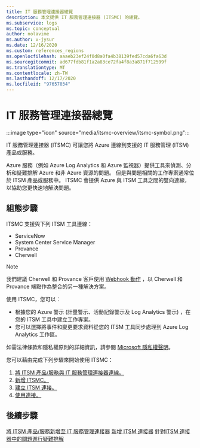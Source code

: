 ```yaml
---
title: IT 服務管理連接器總覽
description: 本文提供 IT 服務管理連接器 (ITSMC) 的總覽。
ms.subservice: logs
ms.topic: conceptual
author: nolavime
ms.author: v-jysur
ms.date: 12/16/2020
ms.custom: references_regions
ms.openlocfilehash: aaaeb23ef24f0d8a0fa4b38139fed57cda6fa63d
ms.sourcegitcommit: ad677fdb81f1a2a83ce72fa4f8a3a871f712599f
ms.translationtype: MT
ms.contentlocale: zh-TW
ms.lasthandoff: 12/17/2020
ms.locfileid: "97657034"
---
```

# <a name="it-service-management-connector-overview"></a>IT 服務管理連接器總覽

:::image type="icon" source="media/itsmc-overview/itsmc-symbol.png":::

IT 服務管理連接器 (ITSMC) 可讓您將 Azure 連線到支援的 IT 服務管理 (ITSM) 產品或服務。

Azure 服務（例如 Azure Log Analytics 和 Azure 監視器）提供工具來偵測、分析和疑難排解 Azure 和非 Azure 資源的問題。 但是與問題相關的工作專案通常位於 ITSM 產品或服務中。 ITSMC 會提供 Azure 與 ITSM 工具之間的雙向連線，以協助您更快速地解決問題。

## <a name="configuration-steps"></a>組態步驟

ITSMC 支援與下列 ITSM 工具連線：

-   ServiceNow
-   System Center Service Manager
-   Provance
-   Cherwell

   >[!NOTE]
> 我們建議 Cherwell 和 Provance 客戶使用 [Webhook 動作](https://docs.microsoft.com/azure/azure-monitor/platform/action-groups#webhook) ，以 Cherwell 和 Provance 端點作為整合的另一種解決方案。

使用 ITSMC，您可以：

-  根據您的 Azure 警示 (計量警示、活動記錄警示及 Log Analytics 警示) ，在您的 ITSM 工具中建立工作專案。
-  您可以選擇將事件和變更要求資料從您的 ITSM 工具同步處理到 Azure Log Analytics 工作區。

如需法律條款和隱私權原則的詳細資訊，請參閱 [Microsoft 隱私權聲明](https://go.microsoft.com/fwLink/?LinkID=522330&clcid=0x9)。

您可以藉由完成下列步驟來開始使用 ITSMC：

1. [將 ITSM 產品/服務與 IT 服務管理連接器連線。](./itsmc-connections.md)
1. [新增 ITSMC。](/.itsmc-definition.md#add-it-service-management-connector)
1. [建立 ITSM 連接。](./itsmc-definition.md#create-an-itsm-connection)
1. [使用連接。](./itsmc-definition.md#use-itsmc)

## <a name="next-steps"></a>後續步驟

[將 ITSM 產品/服務新增至 IT 服務管理連接器](./itsmc-connections.md) 
[新增 ITSM 連接器](./itsmc-definition.md) 
針對[ITSM 連接器中的問題進行疑難排解](./itsmc-resync-servicenow.md)